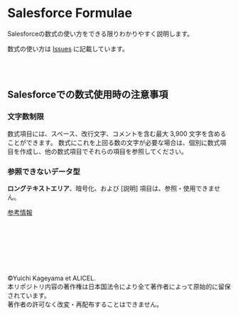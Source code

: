 # Salesforce Formulae
Salesforceの数式の使い方をできる限りわかりやすく説明します。

数式の使い方は [Issues](https://github.com/ykua/Salesforce_Formulae/issues) に記載しています。

<br>
<br>

## Salesforceでの数式使用時の注意事項
### 文字数制限
数式項目には、スペース、改行文字、コメントを含む最大 3,900 文字を含めることができます。
数式にこれを上回る数の文字が必要な場合は、個別に数式項目を作成し、他の数式項目でそれらの項目を参照してください。

### 参照できないデータ型
**ロングテキストエリア**、暗号化、および [説明] 項目は、参照・使用できません。

[参考情報](https://help.salesforce.com/s/articleView?id=sf.formula_field_limits.htm&type=5)

<br>
<br>

<br><br><br><br>
©Yuichi Kageyama et ALICEL. <br>
本リポジトリ内容の著作権は日本国法令により全て著作者によって原始的に留保されています。<br>
著作者の許可なく改変・再配布することはできません。<br>
